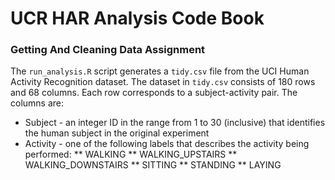 # UCR HAR Analysis Code Book

### Getting And Cleaning Data Assignment

The `run_analysis.R` script generates a `tidy.csv` file from the UCI Human
Activity Recognition dataset. The dataset in `tidy.csv` consists of 180 rows
and 68 columns. Each row corresponds to a subject-activity pair. The columns
are:

* Subject - an integer ID in the range from 1 to 30 (inclusive) that identifies
the human subject in the original experiment
* Activity - one of the following labels that describes the activity being performed:
** WALKING
** WALKING_UPSTAIRS 
** WALKING_DOWNSTAIRS
** SITTING
** STANDING
** LAYING
